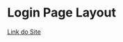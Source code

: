 # Login Page Layout

<a href="https://luizfelipe9627.github.io/login-page/" target="_blank">Link do Site</a>
